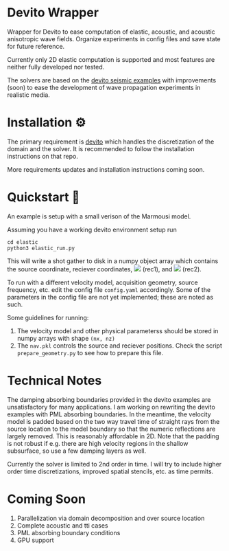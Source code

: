 # Devito Wrapper
Wrapper for Devito to ease computation of elastic, acoustic, and acoustic anisotropic wave fields. Organize experiments in config files and save state for future reference.

Currently only 2D elastic computation is supported and most features are neither fully developed nor tested.

The solvers are based on the [devito seismic examples](https://github.com/devitocodes/devito/tree/master/examples/seismic) with improvements (soon) to ease the development of wave propagation experiments in realistic media. 

# Installation :gear:

The primary requirement is [devito](https://github.com/devitocodes/devito) which handles the discretization of the domain and the solver. It is recommended to follow the installation instructions on that repo.

More requirements updates and installation instructions coming soon.

# Quickstart :rocket:

An example is setup with a small verison of the Marmousi model. 

Assuming you have a working devito environment setup run

```
cd elastic
python3 elastic_run.py
```

This will write a shot gather to disk in a numpy object array which contains the source coordinate, reciever coordinates,
<img src="https://render.githubusercontent.com/render/math?math=\nabla \cdot \mathbf{v}"> (rec1), and <img src="https://render.githubusercontent.com/render/math?math=\tau_{zz}"> (rec2). 

To run with a different velocity model, acquisition geometry, source frequency, etc. edit the config file `config.yaml` accordingly.
Some of the parameters in the config file are not yet implemented; these are noted as such. 

Some guidelines for running:

1) The velocity model and other physical parameterss should be stored in numpy arrays with shape `(nx, nz)`
2) The `nav.pkl` controls the source and reciever positions. Check the script `prepare_geometry.py` to see how to prepare this file.

# Technical Notes

The damping absorbing boundaries provided in the devito examples are unsatisfactory for many applications. I am working on rewriting the devito examples with PML absorbing boundaries. In the meantime, the velocity model is padded based on the two way travel time of straight rays from the source location to the model boundary so that the numeric reflections are largely removed. This is reasonably affordable in 2D. Note that the padding is not robust if e.g. there are high velocity regions in the shallow subsurface, so use a few damping layers as well. 

Currently the solver is limited to 2nd order in time. I will try to include higher order time discretizations, improved spatial stencils, etc. as time permits. 

# Coming Soon

1. Parallelization via domain decomposition and over source location
2. Complete acoustic and tti cases
3. PML absorbing boundary conditions
4. GPU support
